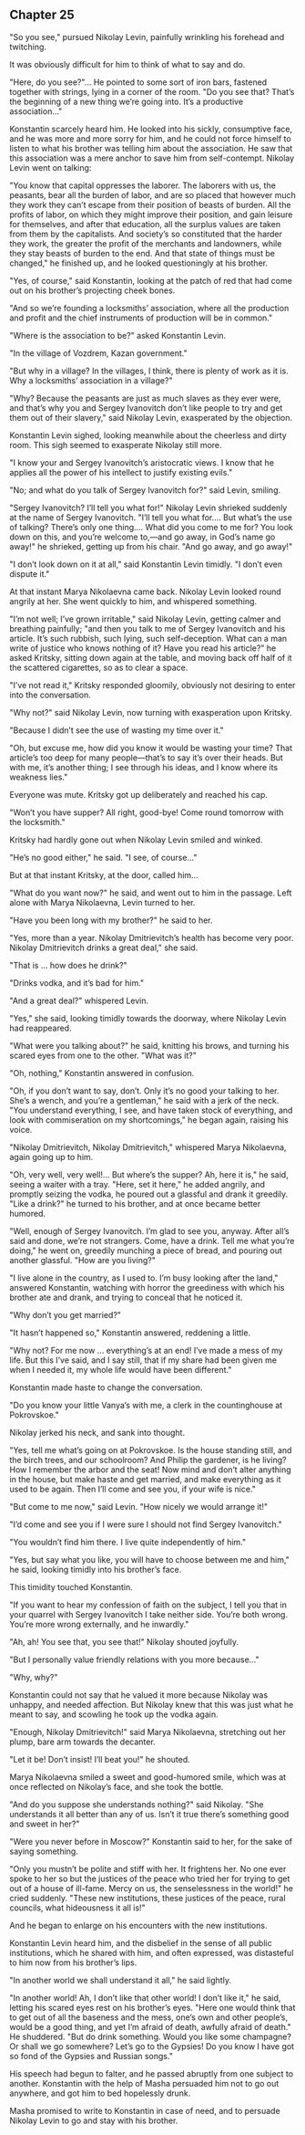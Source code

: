 ## Chapter 25


"So you see," pursued Nikolay Levin, painfully wrinkling his forehead
and twitching.

It was obviously difficult for him to think of what to say and do.

"Here, do you see?"... He pointed to some sort of iron bars, fastened
together with strings, lying in a corner of the room. "Do you see that?
That’s the beginning of a new thing we’re going into. It’s a productive
association..."

Konstantin scarcely heard him. He looked into his sickly, consumptive
face, and he was more and more sorry for him, and he could not force
himself to listen to what his brother was telling him about the
association. He saw that this association was a mere anchor to save him
from self-contempt. Nikolay Levin went on talking:

"You know that capital oppresses the laborer. The laborers with us, the
peasants, bear all the burden of labor, and are so placed that however
much they work they can’t escape from their position of beasts of
burden. All the profits of labor, on which they might improve their
position, and gain leisure for themselves, and after that education, all
the surplus values are taken from them by the capitalists. And society’s
so constituted that the harder they work, the greater the profit of the
merchants and landowners, while they stay beasts of burden to the end.
And that state of things must be changed," he finished up, and he looked
questioningly at his brother.

"Yes, of course," said Konstantin, looking at the patch of red that had
come out on his brother’s projecting cheek bones.

"And so we’re founding a locksmiths’ association, where all the
production and profit and the chief instruments of production will be in
common."

"Where is the association to be?" asked Konstantin Levin.

"In the village of Vozdrem, Kazan government."

"But why in a village? In the villages, I think, there is plenty of work
as it is. Why a locksmiths’ association in a village?"

"Why? Because the peasants are just as much slaves as they ever were,
and that’s why you and Sergey Ivanovitch don’t like people to try and
get them out of their slavery," said Nikolay Levin, exasperated by the
objection.

Konstantin Levin sighed, looking meanwhile about the cheerless and dirty
room. This sigh seemed to exasperate Nikolay still more.

"I know your and Sergey Ivanovitch’s aristocratic views. I know that he
applies all the power of his intellect to justify existing evils."

"No; and what do you talk of Sergey Ivanovitch for?" said Levin,
smiling.

"Sergey Ivanovitch? I’ll tell you what for!" Nikolay Levin shrieked
suddenly at the name of Sergey Ivanovitch. "I’ll tell you what for....
But what’s the use of talking? There’s only one thing.... What did you
come to me for? You look down on this, and you’re welcome to,—and go
away, in God’s name go away!" he shrieked, getting up from his chair.
"And go away, and go away!"

"I don’t look down on it at all," said Konstantin Levin timidly. "I
don’t even dispute it."

At that instant Marya Nikolaevna came back. Nikolay Levin looked round
angrily at her. She went quickly to him, and whispered something.

"I’m not well; I’ve grown irritable," said Nikolay Levin, getting calmer
and breathing painfully; "and then you talk to me of Sergey Ivanovitch
and his article. It’s such rubbish, such lying, such self-deception.
What can a man write of justice who knows nothing of it? Have you read
his article?" he asked Kritsky, sitting down again at the table, and
moving back off half of it the scattered cigarettes, so as to clear a
space.

"I’ve not read it," Kritsky responded gloomily, obviously not desiring
to enter into the conversation.

"Why not?" said Nikolay Levin, now turning with exasperation upon
Kritsky.

"Because I didn’t see the use of wasting my time over it."

"Oh, but excuse me, how did you know it would be wasting your time? That
article’s too deep for many people—that’s to say it’s over their heads.
But with me, it’s another thing; I see through his ideas, and I know
where its weakness lies."

Everyone was mute. Kritsky got up deliberately and reached his cap.

"Won’t you have supper? All right, good-bye! Come round tomorrow with
the locksmith."

Kritsky had hardly gone out when Nikolay Levin smiled and winked.

"He’s no good either," he said. "I see, of course..."

But at that instant Kritsky, at the door, called him...

"What do you want now?" he said, and went out to him in the passage.
Left alone with Marya Nikolaevna, Levin turned to her.

"Have you been long with my brother?" he said to her.

"Yes, more than a year. Nikolay Dmitrievitch’s health has become very
poor. Nikolay Dmitrievitch drinks a great deal," she said.

"That is ... how does he drink?"

"Drinks vodka, and it’s bad for him."

"And a great deal?" whispered Levin.

"Yes," she said, looking timidly towards the doorway, where Nikolay
Levin had reappeared.

"What were you talking about?" he said, knitting his brows, and turning
his scared eyes from one to the other. "What was it?"

"Oh, nothing," Konstantin answered in confusion.

"Oh, if you don’t want to say, don’t. Only it’s no good your talking to
her. She’s a wench, and you’re a gentleman," he said with a jerk of the
neck. "You understand everything, I see, and have taken stock of
everything, and look with commiseration on my shortcomings," he began
again, raising his voice.

"Nikolay Dmitrievitch, Nikolay Dmitrievitch," whispered Marya
Nikolaevna, again going up to him.

"Oh, very well, very well!... But where’s the supper? Ah, here it is,"
he said, seeing a waiter with a tray. "Here, set it here," he added
angrily, and promptly seizing the vodka, he poured out a glassful and
drank it greedily. "Like a drink?" he turned to his brother, and at once
became better humored.

"Well, enough of Sergey Ivanovitch. I’m glad to see you, anyway. After
all’s said and done, we’re not strangers. Come, have a drink. Tell me
what you’re doing," he went on, greedily munching a piece of bread, and
pouring out another glassful. "How are you living?"

"I live alone in the country, as I used to. I’m busy looking after the
land," answered Konstantin, watching with horror the greediness with
which his brother ate and drank, and trying to conceal that he noticed
it.

"Why don’t you get married?"

"It hasn’t happened so," Konstantin answered, reddening a little.

"Why not? For me now ... everything’s at an end! I’ve made a mess of my
life. But this I’ve said, and I say still, that if my share had been
given me when I needed it, my whole life would have been different."

Konstantin made haste to change the conversation.

"Do you know your little Vanya’s with me, a clerk in the countinghouse
at Pokrovskoe."

Nikolay jerked his neck, and sank into thought.

"Yes, tell me what’s going on at Pokrovskoe. Is the house standing
still, and the birch trees, and our schoolroom? And Philip the gardener,
is he living? How I remember the arbor and the seat! Now mind and don’t
alter anything in the house, but make haste and get married, and make
everything as it used to be again. Then I’ll come and see you, if your
wife is nice."

"But come to me now," said Levin. "How nicely we would arrange it!"

"I’d come and see you if I were sure I should not find Sergey
Ivanovitch."

"You wouldn’t find him there. I live quite independently of him."

"Yes, but say what you like, you will have to choose between me and
him," he said, looking timidly into his brother’s face.

This timidity touched Konstantin.

"If you want to hear my confession of faith on the subject, I tell you
that in your quarrel with Sergey Ivanovitch I take neither side. You’re
both wrong. You’re more wrong externally, and he inwardly."

"Ah, ah! You see that, you see that!" Nikolay shouted joyfully.

"But I personally value friendly relations with you more because..."

"Why, why?"

Konstantin could not say that he valued it more because Nikolay was
unhappy, and needed affection. But Nikolay knew that this was just what
he meant to say, and scowling he took up the vodka again.

"Enough, Nikolay Dmitrievitch!" said Marya Nikolaevna, stretching out
her plump, bare arm towards the decanter.

"Let it be! Don’t insist! I’ll beat you!" he shouted.

Marya Nikolaevna smiled a sweet and good-humored smile, which was at
once reflected on Nikolay’s face, and she took the bottle.

"And do you suppose she understands nothing?" said Nikolay. "She
understands it all better than any of us. Isn’t it true there’s
something good and sweet in her?"

"Were you never before in Moscow?" Konstantin said to her, for the sake
of saying something.

"Only you mustn’t be polite and stiff with her. It frightens her. No one
ever spoke to her so but the justices of the peace who tried her for
trying to get out of a house of ill-fame. Mercy on us, the senselessness
in the world!" he cried suddenly. "These new institutions, these
justices of the peace, rural councils, what hideousness it all is!"

And he began to enlarge on his encounters with the new institutions.

Konstantin Levin heard him, and the disbelief in the sense of all public
institutions, which he shared with him, and often expressed, was
distasteful to him now from his brother’s lips.

"In another world we shall understand it all," he said lightly.

"In another world! Ah, I don’t like that other world! I don’t like it,"
he said, letting his scared eyes rest on his brother’s eyes. "Here one
would think that to get out of all the baseness and the mess, one’s own
and other people’s, would be a good thing, and yet I’m afraid of death,
awfully afraid of death." He shuddered. "But do drink something. Would
you like some champagne? Or shall we go somewhere? Let’s go to the
Gypsies! Do you know I have got so fond of the Gypsies and Russian
songs."

His speech had begun to falter, and he passed abruptly from one subject
to another. Konstantin with the help of Masha persuaded him not to go
out anywhere, and got him to bed hopelessly drunk.

Masha promised to write to Konstantin in case of need, and to persuade
Nikolay Levin to go and stay with his brother.



